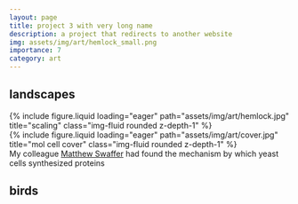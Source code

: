 ```yaml
---
layout: page
title: project 3 with very long name
description: a project that redirects to another website
img: assets/img/art/hemlock_small.png
importance: 7
category: art
---
```


## landscapes
<div class="row">
    <div class="col-sm-6 mt-3 mt-md-0">
        {% include figure.liquid loading="eager" path="assets/img/art/hemlock.jpg" title="scaling" class="img-fluid rounded z-depth-1" %}
    </div>
    <div class="col-sm-4 mt-3 mt-md-0">
        {% include figure.liquid loading="eager" path="assets/img/art/cover.jpg" title="mol cell cover" class="img-fluid rounded z-depth-1" %}
    </div>
</div>
<div class="caption">
    My colleague <a href="https://swafferlab.co.uk/">Matthew Swaffer</a> had found the mechanism by which yeast
    cells synthesized proteins
</div>

## birds
